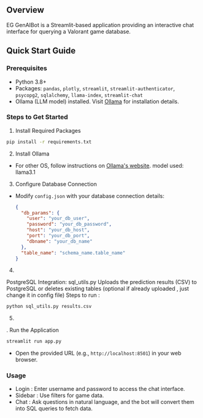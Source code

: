 
## Overview
 EG GenAIBot  is a Streamlit-based application providing an interactive chat interface for querying a Valorant game database.

## Quick Start Guide

### Prerequisites
- Python 3.8+
- Packages: `pandas`, `plotly`, `streamlit`, `streamlit-authenticator`, `psycopg2`, `sqlalchemy`, `llama-index`, `streamlit-chat`
- Ollama (LLM model) installed. Visit [Ollama](https://ollama.com/) for installation details.

### Steps to Get Started


1.  Install Required Packages 
   ```bash
   pip install -r requirements.txt
   ```

2.  Install Ollama 
 
   - For other OS, follow instructions on [Ollama's website](https://ollama.com/).
   model used: llama3.1


3.  Configure Database Connection 
   - Modify `config.json` with your database connection details:
     ```json
     {
       "db_params": {
         "user": "your_db_user",
         "password": "your_db_password",
         "host": "your_db_host",
         "port": "your_db_port",
         "dbname": "your_db_name"
       },
       "table_name": "schema_name.table_name"
     }
     ```


4. 

PostgreSQL Integration: sql_utils.py
Uploads the prediction results (CSV) to PostgreSQL or deletes existing tables (optional if already uploaded , just change it in config file)
Steps to run :  

   ```bash
   python sql_utils.py results.csv
  
   ```
5.
.  Run the Application 
   ```bash
   streamlit run app.py
   ```
   - Open the provided URL (e.g., `http://localhost:8501`) in your web browser.

### Usage
-  Login : Enter username and password to access the chat interface.
-  Sidebar : Use filters for game data.
-  Chat : Ask questions in natural language, and the bot will convert them into SQL queries to fetch data.

